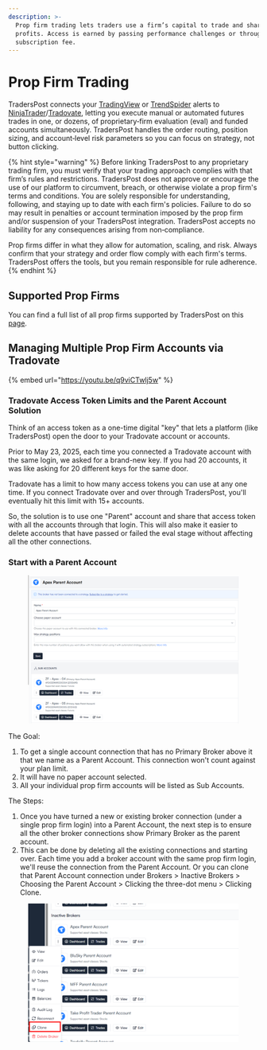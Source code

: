 ```yaml
---
description: >-
  Prop firm trading lets traders use a firm’s capital to trade and share
  profits. Access is earned by passing performance challenges or through a
  subscription fee.
---
```


# Prop Firm Trading

TradersPost connects your [TradingView](../learn/signal-sources/tradingview.md) or [TrendSpider](../learn/signal-sources/trend-spider.md) alerts to [NinjaTrader](../all-supported-connections/ninjatrader.md)/[Tradovate](../all-supported-connections/tradovate.md), letting you execute manual or automated futures trades in one, or dozens, of proprietary‑firm evaluation (eval) and funded accounts simultaneously. TradersPost handles the order routing, position sizing, and account‑level risk parameters so you can focus on strategy, not button clicking.

{% hint style="warning" %}
Before linking TradersPost to any proprietary trading firm, you must verify that your trading approach complies with that firm’s rules and restrictions. TradersPost does not approve or encourage the use of our platform to circumvent, breach, or otherwise violate a prop firm's terms and conditions. You are solely responsible for understanding, following, and staying up to date with each firm's policies. Failure to do so may result in penalties or account termination imposed by the prop firm and/or suspension of your TradersPost integration. TradersPost accepts no liability for any consequences arising from non‑compliance.

Prop firms differ in what they allow for automation, scaling, and risk. Always confirm that your strategy and order flow comply with each firm's terms. TradersPost offers the tools, but you remain responsible for rule adherence.
{% endhint %}

## Supported Prop Firms

You can find a full list of all prop firms supported by TradersPost on this [page](https://traderspost.io/use-cases/prop-firms).

## Managing Multiple Prop Firm Accounts via Tradovate

{% embed url="https://youtu.be/q9viCTwlj5w" %}

### Tradovate Access Token Limits and the Parent Account Solution

Think of an access token as a one-time digital "key" that lets a platform (like TradersPost) open the door to your Tradovate account or accounts.

Prior to May 23, 2025, each time you connected a Tradovate account with the same login, we asked for a brand-new key. If you had 20 accounts, it was like asking for 20 different keys for the same door.

Tradovate has a limit to how many access tokens you can use at any one time. If you connect Tradovate over and over through TradersPost, you'll eventually hit this limit with 15+ accounts.&#x20;

So, the solution is to use one "Parent" account and share that access token with all the accounts through that login. This will also make it easier to delete accounts that have passed or failed the eval stage without affecting all the other connections.

### Start with a Parent Account

<figure><img src="../.gitbook/assets/image (3).png" alt=""><figcaption></figcaption></figure>

The Goal:

1. To get a single account connection that has no Primary Broker above it that we name as a Parent Account. This connection won't count against your plan limit.
2. It will have no paper account selected.
3. All your individual prop firm accounts will be listed as Sub Accounts.

The Steps:

1. Once you have turned a new or existing broker connection (under a single prop firm login) into a Parent Account, the next step is to ensure all the other broker connections show Primary Broker as the parent account.
2. This can be done by deleting all the existing connections and starting over. Each time you add a broker account with the same prop firm login, we'll reuse the connection from the Parent Account. Or you can clone that Parent Account connection under Brokers > Inactive Brokers > Choosing the Parent Account > Clicking the three-dot menu > Clicking Clone.

<figure><img src="../.gitbook/assets/image (1) (1).png" alt=""><figcaption></figcaption></figure>
